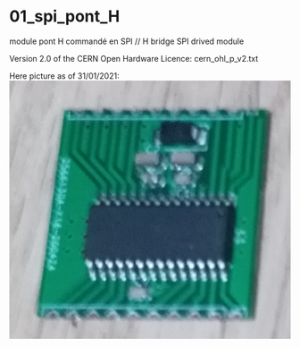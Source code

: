 # 01_spi_pont_H
module pont H commandé en SPI // H bridge SPI drived module  

Version 2.0 of the CERN Open Hardware Licence: cern_ohl_p_v2.txt

Here picture as of 31/01/2021:
![blabla](./pictures/spi_pont_H_01.jpg "photo")


